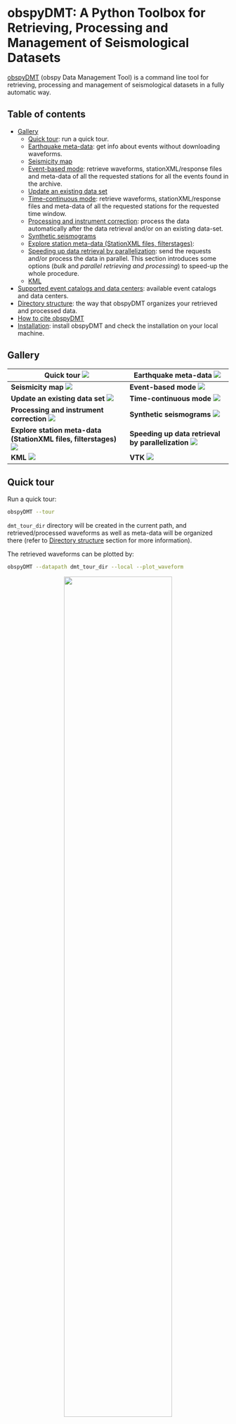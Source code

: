# obspyDMT: A Python Toolbox for Retrieving, Processing and Management of Seismological Datasets

[obspyDMT][dmt] (obspy Data Management Tool) is a command line tool for retrieving, processing and management of seismological datasets in a fully automatic way.

Table of contents
-----------------

- [Gallery](#gallery)
   *  [Quick tour](#quick-tour): run a quick tour.
   *  [Earthquake meta-data](#earthquake-meta-data): get info about events without downloading waveforms.
   *  [Seismicity map](#seismicity-map)
   *  [Event-based mode](#event-based-mode):  retrieve waveforms, stationXML/response files and meta-data of all the requested stations for all the events found in the archive.
   *  [Update an existing data set](#update-an-existing-data-set)
   *  [Time-continuous mode](#time-continuous-mode): retrieve waveforms, stationXML/response files and meta-data of all the requested stations for the requested time window.
   *  [Processing and instrument correction](#processing-and-instrument-correction): process the data automatically after the data retrieval and/or on an existing data-set.
   *  [Synthetic seismograms](#synthetic-seismograms)
   *  [Explore station meta-data (StationXML files, filterstages)](#explore-station-meta-data-stationxml-files-filterstages):
   *  [Speeding up data retrieval by parallelization](#speeding-up-data-retrieval-by-parallelization): send the requests and/or process the data in parallel. This section introduces some options (*bulk* and *parallel retrieving and processing*) to speed-up the whole procedure.
   *  [KML](#kml)
-  [Supported event catalogs and data centers](#supported-event-catalogs-and-data-centers): available event catalogs and data centers.
-  [Directory structure](#directory-structure): the way that obspyDMT organizes your retrieved and processed data.
-  [How to cite obspyDMT](#how-to-cite-obspydmt)
-  [Installation](#installation): install obspyDMT and check the installation on your local machine.

## Gallery


| **Quick tour**                                                 <a href="#quick-tour">![](figures/quick_tour_ray.png)                                                 | **Earthquake meta-data**                            <a href="#earthquake-meta-data">![](figures/neic_event_focal_2014_2015.png)                    |
| -------------------------------------------------------------------------------------------------------------------------------------------------------------------- | -------------------------------------------------------------------------------------------------------------------------------------------------- |
| **Seismicity map**                                             <a href="#seismicity-map">![](figures/japan_seismicity.png)                                           | **Event-based mode**                                <a href="#event-based-mode">![](figures/iris_ev_based_mode.png)                                |
| **Update an existing data set**                                <a href="#update-an-existing-data-set">![](figures/iris_gfz_ipgp_ev_based.png)                        | **Time-continuous mode**                            <a href="#time-continuous-mode">![](figures/continuous_example.png)                            |
| **Processing and instrument correction**                       <a href="#processing-and-instrument-correction">![](figures/fiji_processed.png)                       | **Synthetic seismograms**                           <a href="#synthetic-seismograms">![](figures/fiji_iasp91_2s.png)                               |
| **Explore station meta-data (StationXML files, filterstages)** <a href="#explore-station-meta-data-stationxml-files-filterstages">![](figures/ic_LBTB_gallery.png)   | **Speeding up data retrieval by parallelization**   <a href="#speeding-up-data-retrieval-by-parallelization">![](figures/gallery_parallel.png)     |
| **KML**                                                        <a href="#kml">![](figures/KML_event_based_example.png)                                               | **VTK**                                             <a href="#vtk">![](figures/events_neic_vtk.png)                                                       |




## Quick tour

Run a quick tour:

```bash
obspyDMT --tour
```

``dmt_tour_dir`` directory will be created in the current path, and retrieved/processed waveforms as well as meta-data will be organized there (refer to [Directory structure](#directory-structure) section for more information).

The retrieved waveforms can be plotted by:

```bash
obspyDMT --datapath dmt_tour_dir --local --plot_waveform
```

<p align="center">
<img src="figures/quick_tour_raw.png" width="70%" align="middle">
</p>

To plot the processed/corrected waveforms, ``--plot_dir_name processed`` can be added to the previous command line:

```bash
obspyDMT --datapath dmt_tour_dir --local --plot_waveform --plot_dir_name processed
```

<p align="center">
<img src="figures/quick_tour_corrected.png" width="70%" align="middle">
</p>

obspyDMT has several tools to plot the contents of a data set. As an example, the following command line plots the ray coverage (ray path between each source-receiver pair) of ``dmt_tour_dir`` directory:

```bash
obspyDMT --datapath dmt_tour_dir --local --plot_ev --plot_sta --plot_ray
```

<p align="center">
<img src="figures/quick_tour_ray.png" width="70%" align="middle">
</p>

## Earthquake meta-data

Get info about events without downloading/processing waveforms! This method can be used to check available events before starting an actual waveform retrieval, for example:

```bash
obspyDMT --datapath neic_event_metadata --min_mag 5.5 --min_date 2014-01-01 --max_date 2015-01-01 --event_catalog NEIC_USGS --event_info
```

The above directory (neic_event_metadata) can be updated for events that occured in 2015 of magnitude more than 5.5: (no waveform retrieval)

```bash
obspyDMT --datapath neic_event_metadata --min_mag 5.5 --min_date 2015-01-01 --max_date 2016-01-01 --event_catalog NEIC_USGS --event_info
```

To plot the content of local data set (neic_event_metadata):

```bash
obspyDMT --datapath neic_event_metadata --local --plot_ev --plot_focal
```

<p align="center">
<img src="figures/neic_event_focal_2014_2015.png" width="70%" align="middle">
</p>

## Seismicity map

Seismicity map (``--plot_seismicity`` option flag) of Japan region based on earthquakes of magnitude more than 5.0 that occured from 2000-01-01 until 2017-01-01 from NEIC event catalog.
Note ``--event_rect`` option flag to define a region around Japan:

```bash
obspyDMT --datapath japan_seismicity --min_mag 5.0 --min_date 2000-01-01 --max_date 2017-01-01 --event_catalog NEIC_USGS --event_rect 110./175./15/60 --plot_seismicity --event_info
```

<p align="center">
<img src="figures/japan_seismicity.png" width="70%" align="middle">
</p>

Global seismicity map of archived earthquakes in NEIC catalogue with magnitude more than 5.0 that occurred between 1990 and 2016.
One command queried the NEIC catalogue, stored and organised the retrieved information and generated the seismicity map.
(No actual waveform data were queried in this example):

```bash
obspyDMT --datapath neic_event_dir --min_date 1990-01-01 --max_date 2017-01-01 --min_mag 5.0 --event_catalog NEIC_USGS --event_info --plot_seismicity
```

<p align="center">
<img src="figures/neic_catalog_1990.png" width="100%" align="middle">
</p>

The results of some basic statistics (magnitude and depth histograms) are also generated and plotted automatically (top-left panel).
Note the rendering of coloured beach balls in the map inset (deepest seismicity in the foreground).
The global map also contains beach balls rather than just simple black dots, but they do not become apparent at this zoom level.


## Event-based mode

The following command retrieves actual BHZ seismograms from the IRIS data center that recorded earthquakes of magnitude more than 7.5 that occured from 2014-01-01 until
2015-01-01 (NEIC catalog). For this example, we only retrieve stations with station code ``II``, location code ``00`` and channel codes ``BHZ``.

```bash
obspyDMT --datapath event_based_dir --min_date 2014-01-01 --max_date 2015-01-01 --min_mag 7.5 --event_catalog NEIC_USGS --data_source IRIS --net "II" --loc "00" --cha "BHZ" --preset 100 --offset 1800
```

``--data_source`` specifies that the waveform data center of IRIS should be contacted for seismograms.
Omitting this flag would trigger the default ``--data_source IRIS``.
``--preset 100`` and ``--offset 1800`` specify the retrieval of waveform time windows of 100 s before to 1800 s after the reference time.
Since we are downloading in event-based mode, i.e., centered around earthquake occurrences, the reference time defaults to the event origin time.
This could be changed to the time of P-wave arrival by invoking ``--cut_time_phase``,
in which case each seismogram would have a different absolute start time.

To plot the stations/events/rays:

```bash
obspyDMT --datapath event_based_dir --local --plot_ev --plot_focal --plot_sta --plot_ray
```

<p align="center">
<img src="figures/iris_ev_based_mode.png" width="70%" align="middle">
</p>

## Update an existing data set

The following command updates the data-set that we created in the previous section with ``BHZ`` channels of ``C*`` networks (i.e., all stations that their network codes start with C)
from the ``GFZ`` data center:

```bash
obspyDMT --datapath event_based_dir --data_source "GFZ" --net "AW,E*" --cha "BHZ" --preset 100 --offset 1800
```

Additionally, we can update the data set with ``BHZ`` channels of ``G*`` networks (i.e., all stations that their network codes start with G)
from the ``IPGP`` data center:

```bash
obspyDMT --datapath event_based_dir --data_source "IPGP" --net "G*" --cha "BHZ" --preset 100 --offset 1800
```

To plot the stations/events/rays:

```bash
obspyDMT --datapath event_based_dir --local --plot_ev --plot_focal --plot_sta --plot_ray
```

<p align="center">
<img src="figures/iris_gfz_ipgp_ev_based.png" width="70%" align="middle">
</p>

## Time-continuous mode

```bash
obspyDMT --continuous --datapath continuous_example --min_date 2011-03-03 --max_date 2011-04-03 --sta "BFO,RER" --loc '00' --cha "BHZ" --data_source IRIS
```

<p align="center">
<img src="figures/continuous_example.png" width="100%" align="middle">
</p>

## Processing and instrument correction

obspyDMT can process the waveforms directly after retrieving the data, or it can process an existing data set in a separate step (local mode).
By default, obspyDMT follows processing instructions described in the ``process_unit.py`` located at ``/path/to/my/obspyDMT/obspyDMT`` directory.
Although this file is fully customizable, several common processing steps can be done via options flags (without changing/writing new processing instructions).

The following command retrieves all BHZ channels from the IRIS data center that:

- 50 <= Azimuth <= 55 (specified by ``--min_azi`` and ``--max_azi``)
- 94 <= Distance <= 100 (specified by ``--min_epi`` and ``max_epi``)
- recorded events of magnitude more than 6.8 that occured on ``2014-07-21``.

```bash
obspyDMT --datapath data_fiji_island --min_mag 6.8 --min_date 2014-07-21 --max_date 2014-07-22 --event_catalog NEIC_USGS --data_source IRIS --min_azi 50 --max_azi 55 --min_epi 94 --max_epi 100 --cha BHZ --instrument_correction
```

To plot the processed/corrected waveforms (Note ``--plot_dir_name processed``, omitting this option would result in plotting raw counts, i.e., ``--plot_dir_name raw``):

```bash
obspyDMT --datapath data_fiji_island --local --plot_waveform --plot_dir processed
```

<p align="center">
<img src="figures/fiji_processed.png" width="70%" align="middle">
</p>

## Synthetic seismograms

```bash
obspyDMT --datapath data_fiji_island --min_mag 6.8 --min_date 2014-07-21 --max_date 2014-07-22 --event_catalog NEIC_USGS --data_source IRIS --min_azi 50 --max_azi 55 --min_epi 94 --max_epi 100 --cha BHZ --instrument_correction --syngine --syngine_bg_model iasp91_2s
```

```bash
obspyDMT --datapath data_fiji_island --local --plot_waveform --plot_dir syngine_iasp91_2s
```

<p align="center">
<img src="figures/fiji_iasp91_2s.png" width="70%" align="middle">
</p>

```bash
obspyDMT --datapath data_fiji_island --local --data_source IRIS --min_azi 50 --max_azi 55 --min_epi 94 --max_epi 100 --cha BHZ --pre_process False --syngine --syngine_bg_model iasp91_2s
```

## Explore station meta-data (StationXML files, filterstages)

```bash
obspyDMT --datapath /path/to/STXML.IC.XAN.00.BHZ --plot_stationxml --plotxml_paz --plotxml_min_freq 0.0001
```

<p align="center">
<img src="figures/ic_XAN.png" width="50%" align="middle">
</p>

```bash
obspyDMT --datapath /path/to/STXML.GT.LBTB.00.BHZ --plot_stationxml --plotxml_paz --plotxml_min_freq 0.0001
```

<p align="center">
<img src="figures/ic_LBTB.png" width="50%" align="middle">
</p>

```bash
obspyDMT --datapath /path/to/STXML.GT.LBTB.00.BHZ --plot_stationxml --plotxml_min_freq 0.0001 --plotxml_allstages
```

<p align="center">
<img src="figures/ic_LBTB_stages.png" width="100%" align="middle">
</p>

## Speeding up data retrieval by parallelization

enable parallel waveform/response request with X threads.

```bash
--req_parallel --req_np X
```

enable parallel processing with X threads.

```bash
--parallel_process --process_np X
```

using the bulkdataselect web service. Since this method returns multiple channels of time series data for specified time ranges in one request, it speeds up the waveform retrieving.

```bash
--bulk
```

## KML

Take the example of `Event-based mode` section. To create a KML file (readable by Google-Earth) for each event in that data set:

```bash
obspyDMT --datapath event_based_dir --local --plot_ev --plot_sta --plot_focal --plot_ray --create_kml
```

<p align="center">
<img src="figures/KML_event_based_example.png" width="70%" align="middle">
</p>

## VTK

XXX neic_seismicity_dir from where?

```bash
obspyDMT --datapath neic_seismicity_dir --local --create_event_vtk
```

<p align="center">
<img src="figures/events_neic_vtk.png" width="70%" align="middle">
</p>

## Supported event catalogs and data centers

Print supported data centers that can be passed as arguments to ``--data_source``:

```bash
obspyDMT --print_data_sources
```

Print supported earthquake catalogs that can be passed as arguments to ``--event_catalog``:

```bash
obspyDMT --print_event_catalogs
```

## Directory structure

obspyDMT organizes the data in a simple and efficient way. For each request, it creates a parent directory at *datapath* and arranges the retrieved data either in different event directories (*event-based request*) or in chronologically named directories (*continuous request*). It also creates a directory in which a catalog of all requested events/time spans are stored. Raw waveforms, StationXML/response files and corrected waveforms are collected in sub-directories. While retrieving the data, obspyDMT creates metadata files such as station/event location files, and they are all stored in *info* directory of each event.

<p align="center">
<img src="figures/dmt_dir_structure.png" width="100%" align="middle">
</p>

## How to cite obspyDMT

Cite the code:

    Kasra Hosseini (2017), obspyDMT (Version 2.0.0) [software] [https://github.com/kasra-hosseini/obspyDMT]


## Installation

Once a working Python and `ObsPy <https://github.com/obspy/obspy/wiki>`_ environment is available, obspyDMT can be installed:

**1. Source code:** The latest version of obspyDMT is available on GitHub. After installing [git](<https://git-scm.com/book/en/v2/Getting-Started-Installing-Git>) on your machine:

```bash
git clone https://github.com/kasra-hosseini/obspyDMT.git /path/to/my/obspyDMT
```

obspyDMT can be then installed by:

```bash
cd /path/to/my/obspyDMT
pip install -e .
```

or

```bash
cd /path/to/my/obspyDMT
python setup.py install
```

**2. PyPi:** One simple way to install obspyDMT is via [PyPi](<https://pypi.python.org/pypi>) (for the released versions):

```bash
pip install obspyDMT
```

obspyDMT can be used from a system shell without explicitly calling the *Python* interpreter. It contains various option flags for customizing the request. Each option has a reasonable default value, and the user can change them to adjust obspyDMT option flags to a specific request.

The following command gives all the available options with their default values:

```bash
obspyDMT --help
```

To better explore the available options, a list of "option groups" can be generated by:

```bash
obspyDMT --options
```

And to list the available options in each group: (e.g., if we want to list available options in group number 2 [path specification])

```bash
obspyDMT --list_option 2
```

To check the dependencies required for running the code properly:

```bash
obspyDMT --check
```


[dmt]: https://github.com/kasra-hosseini/obspyDMT
